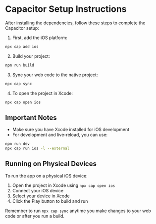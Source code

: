 
# Capacitor Setup Instructions

After installing the dependencies, follow these steps to complete the Capacitor setup:

1. First, add the iOS platform:
```bash
npx cap add ios
```

2. Build your project:
```bash
npm run build
```

3. Sync your web code to the native project:
```bash
npx cap sync
```

4. To open the project in Xcode:
```bash
npx cap open ios
```

## Important Notes

- Make sure you have Xcode installed for iOS development
- For development and live-reload, you can use:
```bash
npm run dev
npx cap run ios -l --external
```

## Running on Physical Devices
To run the app on a physical iOS device:
1. Open the project in Xcode using `npx cap open ios`
2. Connect your iOS device
3. Select your device in Xcode
4. Click the Play button to build and run

Remember to run `npx cap sync` anytime you make changes to your web code or after you run a build.
